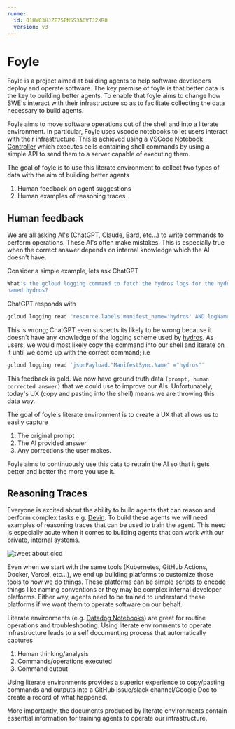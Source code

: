 ```yaml
---
runme:
  id: 01HWC3HJZE75PN5S3A6VTJ2XR0
  version: v3
---
```


# Foyle

Foyle is a project aimed at building agents to help software developers
deploy and operate software. The key premise of foyle is that better data
is the key to building better agents. To enable that foyle aims to change
how SWE's interact with their infrastructure so as to facilitate collecting
the data necessary to build agents.

Foyle aims to move software operations out of the shell and into a literate
environment. In particular, Foyle uses vscode notebooks to let users
interact with their infrastructure. This is achieved using a [VSCode Notebook Controller](https://code.visualstudio.com/api/extension-guides/notebook#controller) which executes cells
containing shell commands by using a simple API to send them to a server capable of executing them.

The goal of foyle is to use this literate environment to collect two types of data
with the aim of building better agents

1. Human feedback on agent suggestions
2. Human examples of reasoning traces

## Human feedback

We are all asking AI's (ChatGPT, Claude, Bard, etc...) to write commands to perform
operations. These AI's often make mistakes. This is especially true when the correct answer depends on internal
knowledge which the AI doesn't have.

Consider a simple example, lets ask ChatGPT

```sh {"id":"01HWC3HJZE75PN5S3A6P09NM0J"}
What's the gcloud logging command to fetch the hydros logs for the hydros manifest
named hydros?
```

ChatGPT responds with

```sh {"id":"01HWC3HJZE75PN5S3A6QKSBCZ1"}
gcloud logging read "resource.labels.manifest_name='hydros' AND logName='projects/YOUR_PROJECT_ID/logs/hydros'"
```

This is wrong; ChatGPT even suspects its likely to be wrong because it doesn't have any knowledge of the logging scheme
used by [hydros](https://github.com/jlewi/hydros). As users, we would most likely copy the command into our shell and iterate on it until we come
up with the correct command; i.e

```sh {"id":"01HWC3HJZE75PN5S3A6SD7SFGB"}
gcloud logging read 'jsonPayload."ManifestSync.Name" ="hydros"'
```

This feedback is gold. We now have ground truth data `(prompt, human corrected answer)` that we could use to improve
our AIs. Unfortunately, today's UX (copy and pasting into the shell) means we are throwing this data way.

The goal of foyle's literate environment is to create a UX that allows us to easily capture

1. The original prompt
2. The AI provided answer
3. Any corrections the user makes.

Foyle aims to continuously use this data to retrain the AI so that it gets better and better the more you use it.

## Reasoning Traces

Everyone is excited about the ability to build agents that can reason and perform complex tasks e.g. [Devin](https://www.cognition-labs.com/introducing-devin).
To build these agents we will need examples of reasoning traces that can be used to train the agent. This need is
especially acute when it comes to building agents that can work with our private, internal systems.

![tweet about cicd](images/cicdtweet.png)

Even when we start with the same tools (Kubernetes, GitHub Actions, Docker, Vercel, etc...), we end up building
platforms to customize those tools to how we do things. These platforms can be simple scripts to encode things like
naming conventions or they may be complex internal developer platforms. Either way,
agents need to be trained to understand these platforms if we want them to operate software on our behalf.

Literate environments (e.g. [Datadog Notebooks](https://docs.datadoghq.com/notebooks/)) are great for routine operations and troubleshooting.
Using literate environments to operate infrastructure leads to a self documenting process that automatically captures

1. Human thinking/analysis
2. Commands/operations executed
3. Command output

Using literate environments provides a superior experience to copy/pasting commands and outputs into a GitHub
issue/slack channel/Google Doc to create a record of what happened.

More importantly, the documents produced by literate environments contain essential information for training agents to
operate our infrastructure.

<!-- ## How you can help 

TODO(jeremy): We should ask people try it out but first we need it to be working enough 
for people to try out.

## Cutting a release

Foyle use's [hydros](https://github.com/jlewi/hydros).

```bash {"id":"01HWC3HJZE75PN5S3A6TK4ZQZ3"}
hydros apply releasing.yaml
```

## References

1. [VSCode Notebook API](https://code.visualstudio.com/api/extension-guides/notebook)
2. [Simplify Devops With Executable Notebooks](https://docs.google.com/presentation/d/1AmztNiX0K17RXwoidamC8BcjmgSp6CFZd26zZEIwN-8/edit#slide=id.p)

## Related Projects

[cleric.io](https://cleric.io/) Company building a fully autonomous SRE teammate.
[k8sgpt.ai](https://k8sgpt.ai/) Tool to scan your K8s clusters and explain issues and potential fixes.
[Honeycomb Query Assitant](https://www.honeycomb.io/blog/introducing-query-assistant)
[Fiberplane](https://docs.fiberplane.com/docs/notebooks) Offer collaborative notebooks for incidement management and post-mortems

```bash {"id":"01HWC3KR7A6NKR89YQ7Z7XVGFG"}
gcloud container --project=foyle-dev clusters list
```
